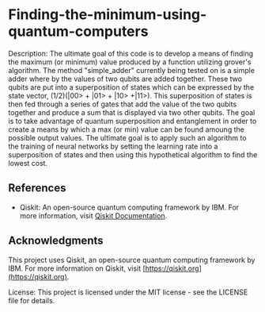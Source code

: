 # Finding-the-minimum-using-quantum-computers

Description:
The ultimate goal of this code is to develop a means of finding the maximum (or minimum) value produced by a function utilizing grover's algorithm. The method "simple_adder" currently being tested on is a simple adder where by the values of two qubits are added together. These two qubits are put into a superposition of states which can be expressed by the state vector, 
(1/2)(|00> + |01> + |10> +|11>). This superposition of states is then fed through a series of gates that add the value of the two qubits together and produce a sum that is displayed via two other qubits. The goal is to take advantage of quantum superposition and entanglement in order to create a means by which a max (or min) value can be found amoung the possible output values. The ultimate goal is to apply such an algorithm to the training of neural networks by setting the learning rate into a superposition of states and then using this hypothetical algorithm to find the lowest cost.

## References
- Qiskit: An open-source quantum computing framework by IBM. For more information, visit [Qiskit Documentation](https://qiskit.org/documentation/).

## Acknowledgments
This project uses Qiskit, an open-source quantum computing framework by IBM. For more information on Qiskit, visit [https://qiskit.org](https://qiskit.org).

License: This project is licensed under the MIT license - see the LICENSE file for details.
